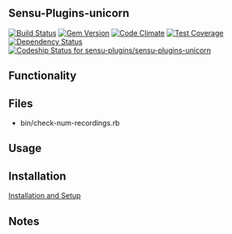 ## Sensu-Plugins-unicorn

[ ![Build Status](https://travis-ci.org/sensu-plugins/sensu-plugins-unicorn.svg?branch=master)](https://travis-ci.org/sensu-plugins/sensu-plugins-unicorn)
[![Gem Version](https://badge.fury.io/rb/sensu-plugins-unicorn.svg)](http://badge.fury.io/rb/sensu-plugins-unicorn)
[![Code Climate](https://codeclimate.com/github/sensu-plugins/sensu-plugins-unicorn/badges/gpa.svg)](https://codeclimate.com/github/sensu-plugins/sensu-plugins-unicorn)
[![Test Coverage](https://codeclimate.com/github/sensu-plugins/sensu-plugins-unicorn/badges/coverage.svg)](https://codeclimate.com/github/sensu-plugins/sensu-plugins-unicorn)
[![Dependency Status](https://gemnasium.com/sensu-plugins/sensu-plugins-unicorn.svg)](https://gemnasium.com/sensu-plugins/sensu-plugins-unicorn)
[![Codeship Status for sensu-plugins/sensu-plugins-unicorn](https://codeship.com/projects/fc47fea0-e89c-0132-b8db-62885e5c211b/status?branch=master)](https://codeship.com/projects/82847)

## Functionality

## Files
 * bin/check-num-recordings.rb

## Usage

## Installation

[Installation and Setup](https://github.com/sensu-plugins/documentation/blob/master/user_docs/installation_instructions.md)

## Notes
